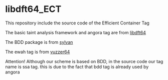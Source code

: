 # libdft64_ECT

This repository include the source code of the Efficient Container Tag

The basic taint analysis framework and angora tag are from [libdft64](https://github.com/AngoraFuzzer/libdft64)

The BDD package is from [sylvan](https://github.com/trolando/sylvan)

The ewah tag is from [vuzzer64](https://github.com/vusec/vuzzer64)

Attention! Although our scheme is based on BDD, in the source code our
tag name is ssa tag. this is due to the fact that bdd tag is already used by angora

